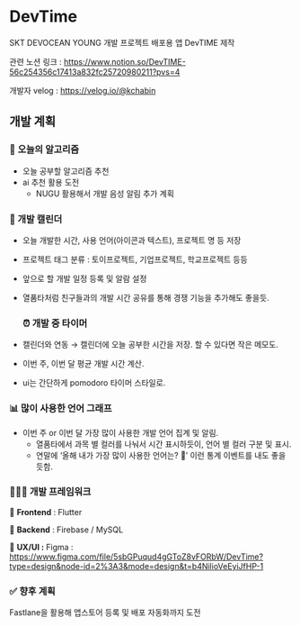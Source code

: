 # DevTime
SKT DEVOCEAN YOUNG 개발 프로젝트 배포용 앱 DevTIME 제작

관련 노션 링크 : https://www.notion.so/DevTIME-56c254356c17413a832fc25720980211?pvs=4

개발자 velog : https://velog.io/@kchabin


## 개발 계획
### 📮 ****************************************오늘의 알고리즘****************************************

- 오늘 공부할 알고리즘 추천
- ai 추천 활용 도전 
    - NUGU 활용해서 개발 음성 알림 추가 계획
 
### 📆 개발 캘린더

- 오늘 개발한 시간, 사용 언어(아이콘과 텍스트), 프로젝트 명 등 저장
- 프로젝트 태그 분류 : 토이프로젝트, 기업프로젝트, 학교프로젝트 등등
- 앞으로 할 개발 일정 등록 및 알람 설정
- 열품타처럼 친구들과의 개발 시간 공유를 통해 경쟁 기능을 추가해도 좋을듯.

  ### ⏰ 개발 중 타이머

- 캘린더와 연동 → 캘린더에 오늘 공부한 시간을 저장. 할 수 있다면 작은 메모도.
- 이번 주, 이번 달 평균 개발 시간 계산.
- ui는 간단하게 pomodoro 타이머 스타일로.

### 📊 많이 사용한 언어 그래프

- 이번 주 or 이번 달 가장 많이 사용한 개발 언어 집계 및 알림.
    - 열품타에서 과목 별 컬러를 나눠서 시간 표시하듯이, 언어 별 컬러 구분 및 표시.
    - 연말에 ‘올해 내가 가장 많이 사용한 언어는? 🤔’ 이런 통계 이벤트를 내도 좋을듯함.

### 👩🏻‍💻 개발 프레임워크

💙 **Frontend** : Flutter 

💙 **Backend** : Firebase / MySQL

💙 ****UX/UI :**** Figma : https://www.figma.com/file/5sbGPuqud4gGToZ8vFORbW/DevTime?type=design&node-id=2%3A3&mode=design&t=b4NilioVeEyiJfHP-1

### ✅ 향후 계획

Fastlane을 활용해 앱스토어 등록 및 배포 자동화까지 도전
